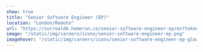 ```yaml
---
show: true
title: "Senior Software Engineer (EP)"
location: "London/Remote"
url: "https://surrealdb.homerun.co/senior-software-engineer-ep/en?token=f49a0b31040baab8600103a8acd74414"
image: "/static/img/careers/icons/senior-software-engineer-ep.png"
imagehover: "/static/img/careers/icons/senior-software-engineer-ep-glow.png"
---
```

